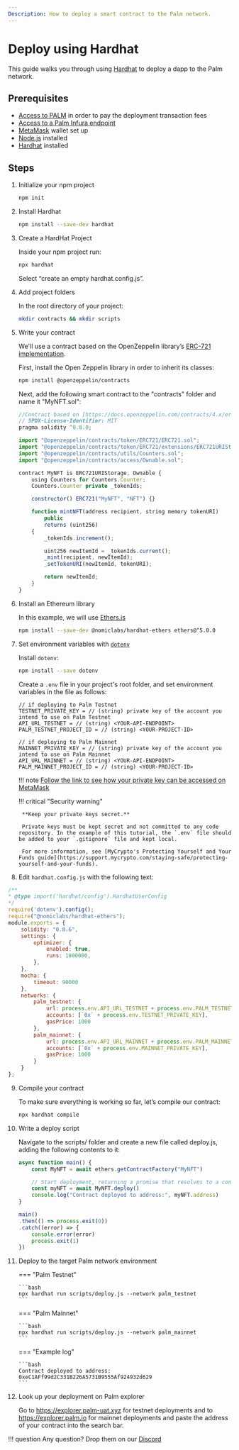 ```yaml
---
Description: How to deploy a smart contract to the Palm network.
---
```


# Deploy using Hardhat

This guide walks you through using [Hardhat](https://hardhat.org/)
to deploy a dapp to the Palm network.

## Prerequisites

- [Access to PALM](../Get-Started/Tokens.md) in order to pay the deployment transaction fees
- [Access to a Palm Infura endpoint](../Get-Started/Connect/Overview.md)
- [MetaMask](https://metamask.io/) wallet set up
- [Node.js](https://nodejs.org/en/download/) installed
- [Hardhat](https://hardhat.org/getting-started/#installation) installed

## Steps

1. Initialize your npm project

    ```bash
    npm init
    ```

2. Install Hardhat

    ```bash
    npm install --save-dev hardhat
    ```

3. Create a HardHat Project

    Inside your npm project run:

    ```bash
    npx hardhat
    ```

    Select “create an empty hardhat.config.js”.

4. Add project folders

    In the root directory of your project:

    ```bash
    mkdir contracts && mkdir scripts
    ```

5. Write your contract

    We'll use a contract based on the OpenZeppelin library’s [ERC-721 implementation](https://docs.openzeppelin.com/contracts/4.x/erc721).

    First, install the Open Zeppelin library in order to inherit its classes:

    ```bash
    npm install @openzeppelin/contracts
    ```

    Next, add the following smart contract to the "contracts" folder and name it "MyNFT.sol":

    ```js
    //Contract based on [https://docs.openzeppelin.com/contracts/4.x/erc721](https://docs.openzeppelin.com/contracts/4.x/erc721)
    // SPDX-License-Identifier: MIT
    pragma solidity ^0.8.0;

    import "@openzeppelin/contracts/token/ERC721/ERC721.sol";
    import "@openzeppelin/contracts/token/ERC721/extensions/ERC721URIStorage.sol";
    import "@openzeppelin/contracts/utils/Counters.sol";
    import "@openzeppelin/contracts/access/Ownable.sol";

    contract MyNFT is ERC721URIStorage, Ownable {
        using Counters for Counters.Counter;
        Counters.Counter private _tokenIds;

        constructor() ERC721("MyNFT", "NFT") {}

        function mintNFT(address recipient, string memory tokenURI)
            public
            returns (uint256)
        {
            _tokenIds.increment();

            uint256 newItemId = _tokenIds.current();
            _mint(recipient, newItemId);
            _setTokenURI(newItemId, tokenURI);

            return newItemId;
        }
    }
    ```

6. Install an Ethereum library

    In this example, we will use [Ethers.js](https://docs.ethers.io/)

    ```bash
    npm install --save-dev @nomiclabs/hardhat-ethers ethers@^5.0.0
    ```

7. Set environment variables with [`dotenv`](https://www.npmjs.com/package/dotenv)

    Install `dotenv`:

    ```bash
    npm install --save dotenv
    ```

    Create a `.env` file in your project's root folder, and set environment variables in the file as follows:

    ```text
    // if deploying to Palm Testnet
    TESTNET_PRIVATE_KEY = // (string) private key of the account you intend to use on Palm Testnet
    API_URL_TESTNET = // (string) <YOUR-API-ENDPOINT>
    PALM_TESTNET_PROJECT_ID = // (string) <YOUR-PROJECT-ID>

    // if deploying to Palm Mainnet
    MAINNET_PRIVATE_KEY = // (string) private key of the account you intend to use on Palm Mainnet
    API_URL_MAINNET = // (string) <YOUR-API-ENDPOINT>
    PALM_MAINNET_PROJECT_ID = // (string) <YOUR-PROJECT-ID>
    ```
    !!! note
        [Follow the link to see how your private key can be accessed on MetaMask](https://metamask.zendesk.com/hc/en-us/articles/360015289632-How-to-Export-an-Account-Private-Key)

    !!! critical "Security warning"

        **Keep your private keys secret.**

        Private keys must be kept secret and not committed to any code repository. In the example of this tutorial, the `.env` file should be added to your `.gitignore` file and kept local. 

        For more information, see [MyCrypto's Protecting Yourself and Your Funds guide](https://support.mycrypto.com/staying-safe/protecting-yourself-and-your-funds).

8. Edit `hardhat.config.js` with the following text:

```js
/**
* @type import('hardhat/config').HardhatUserConfig
*/
require('dotenv').config();
require("@nomiclabs/hardhat-ethers");
module.exports = {
    solidity: "0.8.6",
    settings: {
        optimizer: {
            enabled: true,
            runs: 1000000,
        },
    },
    mocha: {
        timeout: 90000
    },
    networks: {
        palm_testnet: {
            url: process.env.API_URL_TESTNET + process.env.PALM_TESTNET_PROJECT_ID,
            accounts: [`0x` + process.env.TESTNET_PRIVATE_KEY],
            gasPrice: 1000
        },
        palm_mainnet: {
            url: process.env.API_URL_MAINNET + process.env.PALM_MAINNET_PROJECT_ID,
            accounts: [`0x` + process.env.MAINNET_PRIVATE_KEY],
            gasPrice: 1000
        }
    }
};
```

9. Compile your contract

    To make sure everything is working so far, let’s compile our contract:

    ```bash
    npx hardhat compile
    ```

10. Write a deploy script

    Navigate to the scripts/ folder and create a new file called deploy.js, adding the following contents to it:

    ```js
    async function main() {
        const MyNFT = await ethers.getContractFactory("MyNFT")

        // Start deployment, returning a promise that resolves to a contract object
        const myNFT = await MyNFT.deploy()
        console.log("Contract deployed to address:", myNFT.address)
    }

    main()
    .then(() => process.exit(0))
    .catch((error) => {
        console.error(error)
        process.exit(1)
    })
    ```

11. Deploy to the target Palm network environment

    === "Palm Testnet"

        ```bash
        npx hardhat run scripts/deploy.js --network palm_testnet
        ```

    === "Palm Mainnet"

        ```bash
        npx hardhat run scripts/deploy.js --network palm_mainnet
        ```

    === "Example log"

        ```bash
        Contract deployed to address: 0xeC1AFf99d2C331B226A5731B9555Af924932d629
        ```

12. Look up your deployment on Palm explorer

    Go to https://explorer.palm-uat.xyz for testnet deployments and to https://explorer.palm.io for mainnet deployments and paste the address of your contract into the search bar.

!!! question
    Any question? Drop them on our [Discord](https://discord.gg/grcpwNRxVj)
    
    
